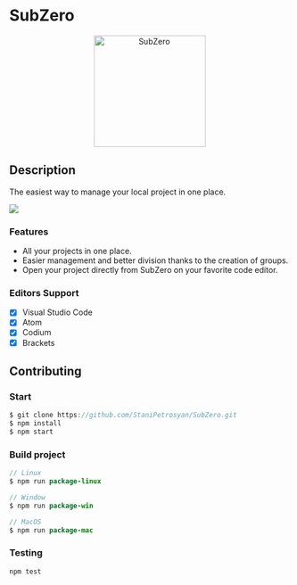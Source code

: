 # SubZero

<p align="center">
<img src="resource/LogoSubZero.png" alt="SubZero"
	title="SubZero" width="200" height="200"/>
</p>


## Description
The easiest way to manage your local project in one place.

![](resource/SubZero.png)


### Features

* All your projects in one place.
* Easier management and better division thanks to the creation of groups.
* Open your project directly from SubZero on your favorite code editor.

### Editors Support 
- [x] Visual Studio Code
- [x] Atom 
- [x] Codium
- [x] Brackets

## Contributing

### Start

```java
$ git clone https://github.com/StaniPetrosyan/SubZero.git
$ npm install
$ npm start
```

### Build project
  
```java
// Linux
$ npm run package-linux

// Window
$ npm run package-win

// MacOS
$ npm run package-mac
```

### Testing

```
npm test
```
